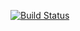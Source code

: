 

[![Build Status](https://travis-ci.org/wkwkes/min-caml.svg?branch=trunk)](https://travis-ci.org/wkwkes/min-caml)